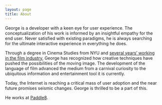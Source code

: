 ```yaml
---
layout: page
title: About
---
```


George is a developer with a keen eye for user experience. The conceptualization of his work is informed by an insightful empathy for the end user. Never satisfied with existing paradigms, he is always searching for the ultimate interactive experience in everything he does.

Through a degree in Cinema Studies from NYU and <a href="http://www.imdb.com/name/nm2923264/" rel="external" title="George Brassey on imdb">several years’ working in the film industry</a>, George has recognized how creative techniques have pushed the possibilities of the moving image. The development of the language of film advanced the medium from a carnival curiosity to the ubiquitous information and entertainment tool it is currently.

Today, the Internet is reaching a critical mass of user adoption and the near future promises seismic changes. George is thrilled to be a part of this.

He works at <a href="https://paddle8.com/" Title="Paddle8" rel="external">Paddle8</a>.
